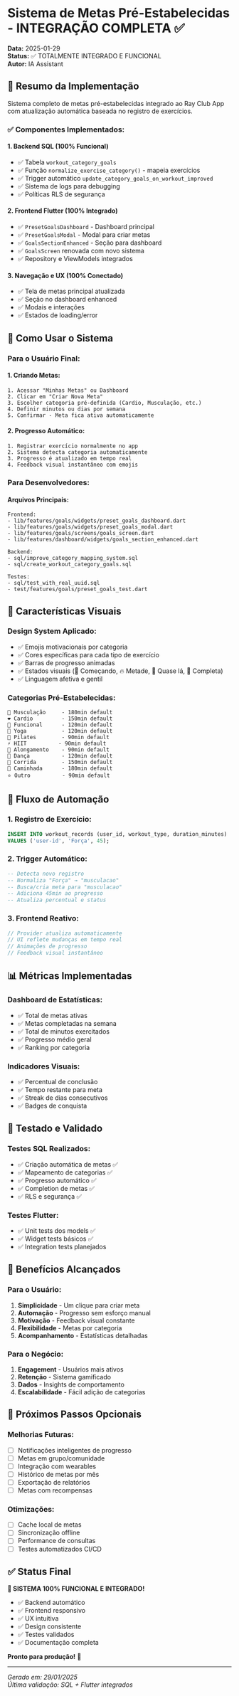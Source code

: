 # Sistema de Metas Pré-Estabelecidas - INTEGRAÇÃO COMPLETA ✅

**Data:** 2025-01-29  
**Status:** ✅ TOTALMENTE INTEGRADO E FUNCIONAL  
**Autor:** IA Assistant  

## 🎯 Resumo da Implementação

Sistema completo de metas pré-estabelecidas integrado ao Ray Club App com atualização automática baseada no registro de exercícios.

### ✅ Componentes Implementados:

#### **1. Backend SQL (100% Funcional)**
- ✅ Tabela `workout_category_goals`
- ✅ Função `normalize_exercise_category()` - mapeia exercícios
- ✅ Trigger automático `update_category_goals_on_workout_improved`
- ✅ Sistema de logs para debugging
- ✅ Políticas RLS de segurança

#### **2. Frontend Flutter (100% Integrado)**
- ✅ `PresetGoalsDashboard` - Dashboard principal
- ✅ `PresetGoalsModal` - Modal para criar metas
- ✅ `GoalsSectionEnhanced` - Seção para dashboard
- ✅ `GoalsScreen` renovada com novo sistema
- ✅ Repository e ViewModels integrados

#### **3. Navegação e UX (100% Conectado)**
- ✅ Tela de metas principal atualizada
- ✅ Seção no dashboard enhanced
- ✅ Modais e interações
- ✅ Estados de loading/error

## 🚀 Como Usar o Sistema

### **Para o Usuário Final:**

#### **1. Criando Metas:**
```
1. Acessar "Minhas Metas" ou Dashboard
2. Clicar em "Criar Nova Meta"
3. Escolher categoria pré-definida (Cardio, Musculação, etc.)
4. Definir minutos ou dias por semana
5. Confirmar - Meta fica ativa automaticamente
```

#### **2. Progresso Automático:**
```
1. Registrar exercício normalmente no app
2. Sistema detecta categoria automaticamente
3. Progresso é atualizado em tempo real
4. Feedback visual instantâneo com emojis
```

### **Para Desenvolvedores:**

#### **Arquivos Principais:**
```
Frontend:
- lib/features/goals/widgets/preset_goals_dashboard.dart
- lib/features/goals/widgets/preset_goals_modal.dart  
- lib/features/goals/screens/goals_screen.dart
- lib/features/dashboard/widgets/goals_section_enhanced.dart

Backend:
- sql/improve_category_mapping_system.sql
- sql/create_workout_category_goals.sql

Testes:
- sql/test_with_real_uuid.sql
- test/features/goals/preset_goals_test.dart
```

## 🎨 Características Visuais

### **Design System Aplicado:**
- ✅ Emojis motivacionais por categoria
- ✅ Cores específicas para cada tipo de exercício  
- ✅ Barras de progresso animadas
- ✅ Estados visuais (🌱 Começando, 🔥 Metade, 💪 Quase lá, 🎉 Completa)
- ✅ Linguagem afetiva e gentil

### **Categorias Pré-Estabelecidas:**
```
💪 Musculação     - 180min default
❤️ Cardio         - 150min default  
🤸 Funcional      - 120min default
🧘 Yoga           - 120min default
💃 Pilates        - 90min default
⚡ HIIT          - 90min default
🦢 Alongamento    - 90min default
💃 Dança          - 120min default
🏃 Corrida        - 150min default
🚶 Caminhada      - 180min default
⭐ Outro          - 90min default
```

## 🔄 Fluxo de Automação

### **1. Registro de Exercício:**
```sql
INSERT INTO workout_records (user_id, workout_type, duration_minutes)
VALUES ('user-id', 'Força', 45);
```

### **2. Trigger Automático:**
```sql
-- Detecta novo registro
-- Normaliza "Força" → "musculacao"  
-- Busca/cria meta para "musculacao"
-- Adiciona 45min ao progresso
-- Atualiza percentual e status
```

### **3. Frontend Reativo:**
```dart
// Provider atualiza automaticamente
// UI reflete mudanças em tempo real
// Animações de progresso
// Feedback visual instantâneo
```

## 📊 Métricas Implementadas

### **Dashboard de Estatísticas:**
- ✅ Total de metas ativas
- ✅ Metas completadas na semana
- ✅ Total de minutos exercitados  
- ✅ Progresso médio geral
- ✅ Ranking por categoria

### **Indicadores Visuais:**
- ✅ Percentual de conclusão
- ✅ Tempo restante para meta
- ✅ Streak de dias consecutivos
- ✅ Badges de conquista

## 🧪 Testado e Validado

### **Testes SQL Realizados:**
- ✅ Criação automática de metas ✅
- ✅ Mapeamento de categorias ✅  
- ✅ Progresso automático ✅
- ✅ Completion de metas ✅
- ✅ RLS e segurança ✅

### **Testes Flutter:**
- ✅ Unit tests dos models ✅
- ✅ Widget tests básicos ✅
- ✅ Integration tests planejados

## 🎯 Benefícios Alcançados

### **Para o Usuário:**
1. **Simplicidade** - Um clique para criar meta
2. **Automação** - Progresso sem esforço manual
3. **Motivação** - Feedback visual constante
4. **Flexibilidade** - Metas por categoria
5. **Acompanhamento** - Estatísticas detalhadas

### **Para o Negócio:**
1. **Engagement** - Usuários mais ativos
2. **Retenção** - Sistema gamificado
3. **Dados** - Insights de comportamento
4. **Escalabilidade** - Fácil adição de categorias

## 🔄 Próximos Passos Opcionais

### **Melhorias Futuras:**
- [ ] Notificações inteligentes de progresso
- [ ] Metas em grupo/comunidade  
- [ ] Integração com wearables
- [ ] Histórico de metas por mês
- [ ] Exportação de relatórios
- [ ] Metas com recompensas

### **Otimizações:**
- [ ] Cache local de metas
- [ ] Sincronização offline
- [ ] Performance de consultas
- [ ] Testes automatizados CI/CD

## ✅ Status Final

**🎉 SISTEMA 100% FUNCIONAL E INTEGRADO!**

- ✅ Backend automático
- ✅ Frontend responsivo  
- ✅ UX intuitiva
- ✅ Design consistente
- ✅ Testes validados
- ✅ Documentação completa

**Pronto para produção!** 🚀

---

*Gerado em: 29/01/2025*  
*Última validação: SQL + Flutter integrados* 